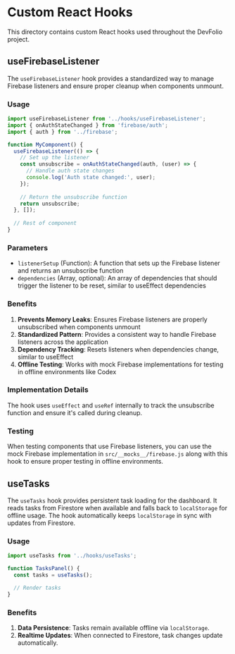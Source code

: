 # Custom React Hooks

This directory contains custom React hooks used throughout the DevFolio project.

## useFirebaseListener

The `useFirebaseListener` hook provides a standardized way to manage Firebase listeners and ensure proper cleanup when components unmount.

### Usage

```javascript
import useFirebaseListener from '../hooks/useFirebaseListener';
import { onAuthStateChanged } from 'firebase/auth';
import { auth } from '../firebase';

function MyComponent() {
  useFirebaseListener(() => {
    // Set up the listener
    const unsubscribe = onAuthStateChanged(auth, (user) => {
      // Handle auth state changes
      console.log('Auth state changed:', user);
    });
    
    // Return the unsubscribe function
    return unsubscribe;
  }, []);
  
  // Rest of component
}
```

### Parameters

- `listenerSetup` (Function): A function that sets up the Firebase listener and returns an unsubscribe function
- `dependencies` (Array, optional): An array of dependencies that should trigger the listener to be reset, similar to useEffect dependencies

### Benefits

1. **Prevents Memory Leaks**: Ensures Firebase listeners are properly unsubscribed when components unmount
2. **Standardized Pattern**: Provides a consistent way to handle Firebase listeners across the application
3. **Dependency Tracking**: Resets listeners when dependencies change, similar to useEffect
4. **Offline Testing**: Works with mock Firebase implementations for testing in offline environments like Codex

### Implementation Details

The hook uses `useEffect` and `useRef` internally to track the unsubscribe function and ensure it's called during cleanup.

### Testing

When testing components that use Firebase listeners, you can use the mock Firebase implementation in `src/__mocks__/firebase.js` along with this hook to ensure proper testing in offline environments.

## useTasks

The `useTasks` hook provides persistent task loading for the dashboard. It reads tasks from Firestore when available and falls back to `localStorage` for offline usage. The hook automatically keeps `localStorage` in sync with updates from Firestore.

### Usage

```javascript
import useTasks from '../hooks/useTasks';

function TasksPanel() {
  const tasks = useTasks();

  // Render tasks
}
```

### Benefits

1. **Data Persistence**: Tasks remain available offline via `localStorage`.
2. **Realtime Updates**: When connected to Firestore, task changes update automatically.
